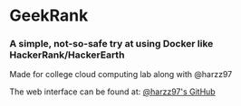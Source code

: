 # GeekRank
### A simple, not-so-safe try at using Docker like HackerRank/HackerEarth

Made for college cloud computing lab along with @harzz97

The web interface can be found at: [@harzz97's GitHub](https://github.com/harzz97/GeekRank-Web)